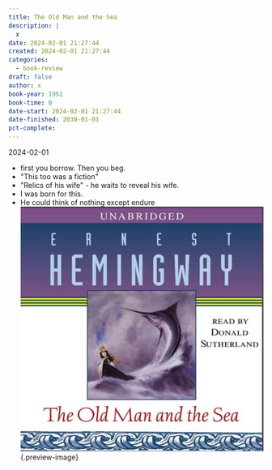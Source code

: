 ```yaml
---
title: The Old Man and the Sea
description: |
  x
date: 2024-02-01 21:27:44
created: 2024-02-01 21:27:44
categories:
  - book-review
draft: false
author: x
book-year: 1952
book-time: 0
date-start: 2024-02-01 21:27:44
date-finished: 2030-01-01
pct-complete:
---
```


2024-02-01
- first you borrow. Then you beg. 
- "This too was a fiction"
- "Relics of his wife" - he waits to reveal his wife. 
- I was born for this. 
- He could think of nothing except endure
![The Old Man and The Sea](../img/book-the-old-man-and-the-sea.jpeg){.preview-image}

